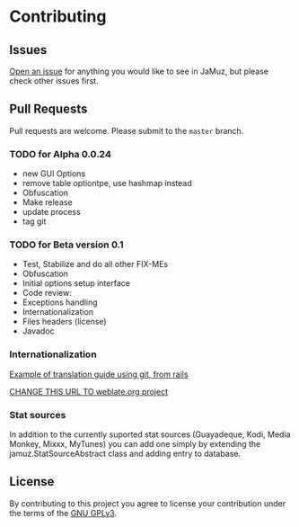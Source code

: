 # Contributing

## Issues

[Open an issue](https://github.com/phramusca/JaMuz/issues?state=open) for anything you would like to see in JaMuz, but please check other issues first.

## Pull Requests

Pull requests are welcome.
Please submit to the `master` branch.

### TODO for Alpha 0.0.24
- new GUI Options
 - remove table optiontpe, use hashmap instead
- Obfuscation
- Make release
 - update process
 - tag git

### TODO for Beta version 0.1

- Test, Stabilize and do all other FIX-MEs
- Obfuscation
- Initial options setup interface
- Code review:
 - Exceptions handling
 - Internationalization
 - Files headers (license)
 - Javadoc

### Internationalization

[Example of translation guide using git, from rails](https://github.com/mhartl/rails_tutorial_translation/wiki)

[CHANGE THIS URL TO weblate.org project](weblate.org)

### Stat sources
In addition to the currently suported stat sources (Guayadeque, Kodi, Media Monkey, Mixxx, MyTunes) you can add one simply by extending the jamuz.StatSourceAbstract class and adding entry to database.

## License

By contributing to this project you agree to license your contribution under the terms of the [GNU GPLv3](LICENSE).

